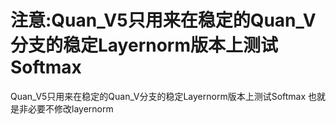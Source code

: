 # 注意:Quan_V5只用来在稳定的Quan_V分支的稳定Layernorm版本上测试Softmax
Quan_V5只用来在稳定的Quan_V分支的稳定Layernorm版本上测试Softmax
也就是非必要不修改layernorm